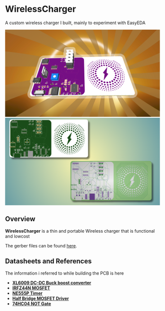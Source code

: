 # WirelessCharger
A custom wireless charger I built, mainly to experiment with EasyEDA

![WirelessCharger](https://github.com/YeetTheAnson/WirelessCharger/raw/main/1.png)
![WirelessCharger](https://github.com/YeetTheAnson/WirelessCharger/raw/main/2.png)

## Overview

**WirelessCharger** is a thin and portable Wireless charger that is functional and lowcost


The gerber files can be found [here](https://github.com/YeetTheAnson/WirelessCharger/tree/main/GerberFile/).

## Datasheets and References

The information i referred to while building the PCB is here
- **[XL6009 DC-DC Buck boost converter](https://www.haoyuelectronics.com/Attachment/XL6009/XL6009-DC-DC-Converter-Datasheet.pdf)**
- **[IRFZ44N MOSFET](https://www.infineon.com/dgdl/Infineon-IRFZ44N-DataSheet-v01_01-EN.pdf?fileId=5546d462533600a40153563b3a9f220d)** 
- **[NE555P Timer](https://www.ti.com/lit/ds/symlink/ne555.pdf?ts=1724726492977&ref_url=https%253A%252F%252Fmy.mouser.com%252F)**
- **[Half Bridge MOSFET Driver](https://www.infineon.com/dgdl/Infineon-IR2110-DataSheet-v01_00-EN.pdf?fileId=5546d462533600a4015355c80333167e&redirId=119801)**
- **[74HC04 NOT Gate](https://www.diodes.com/assets/Datasheets/74HC04.pdf)**


